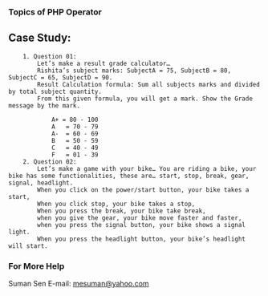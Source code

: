 ### Topics of PHP Operator 
## Case Study:
	    1. Question 01:
            Let’s make a result grade calculator…
            Rishita’s subject marks: SubjectA = 75, SubjectB = 80, SubjectC = 65, SubjectD = 90.
            Result Calculation formula: Sum all subjects marks and divided by total subject quantity. 
            From this given formula, you will get a mark. Show the Grade message by the mark.

                A+ = 80 - 100 
                A   = 70 - 79
                A-  = 60 - 69
                B   = 50 - 59
                C   = 40 - 49
                F   = 01 - 39 
        2. Question 02:
            Let’s make a game with your bike… You are riding a bike, your bike has some functionalities, these are… start, stop, break, gear, signal, headlight. 
            When you click on the power/start button, your bike takes a start, 
            When you click stop, your bike takes a stop, 
            When you press the break, your bike take break, 
            when you give the gear, your bike move faster and faster, 
            when you press the signal button, your bike shows a signal light.
            When you press the headlight button, your bike’s headlight will start.

### For More Help
Suman Sen E-mail: mesuman@yahoo.com